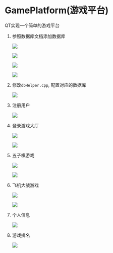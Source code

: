 # GamePlatform(游戏平台)

QT实现一个简单的游戏平台



1. 参照数据库文档添加数据库

   ![](img/desc_users.png)

   ![](img/desc_grades.png)

   ![](img/desc_games.png)

   ![](img/games.png)

2. 修改```dbHelper.cpp```, 配置对应的数据库

   ![](img/dbhelper.png)

   

3. 注册用户

   ![](img/signup.png)

   

4. 登录游戏大厅

   ![](img/login.png)

   ![](img/space.png)

   

5. 五子棋游戏

      ![](img/wuziqi.png)

      

      ![](img/wuziqi_win.png)

      

6. 飞机大战游戏

      ![](img/plane.png)

      ![](img/plane_win.png)



7. 个人信息

   ![](img/userinfo.png)

8. 游戏排名

   ![](img/rank.png)

   